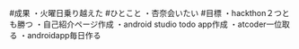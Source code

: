 #成果
・火曜日乗り越えた
#ひとこと
・杏奈会いたい
#目標
・hackthon２つとも勝つ
・自己紹介ページ作成
・android studio todo app作成
・atcoder一位取る
・androidapp毎日作る

